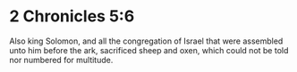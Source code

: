 # 2 Chronicles 5:6

Also king Solomon, and all the congregation of Israel that were assembled unto him before the ark, sacrificed sheep and oxen, which could not be told nor numbered for multitude.